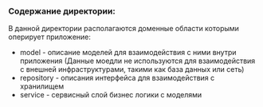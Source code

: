 ### Содержание директории:
В данной директории располагаются доменные области которыми оперирует приложение:
- model - описание моделей для взаимодействия с ними внутри приложения (Данные моедли не используются для взаимодействия с внешней инфраструктурами, такими как база данных или сеть)
- repository - описания интерфейса для взаимодействия с хранилищем
- service - сервисный слой бизнес логики с моделями